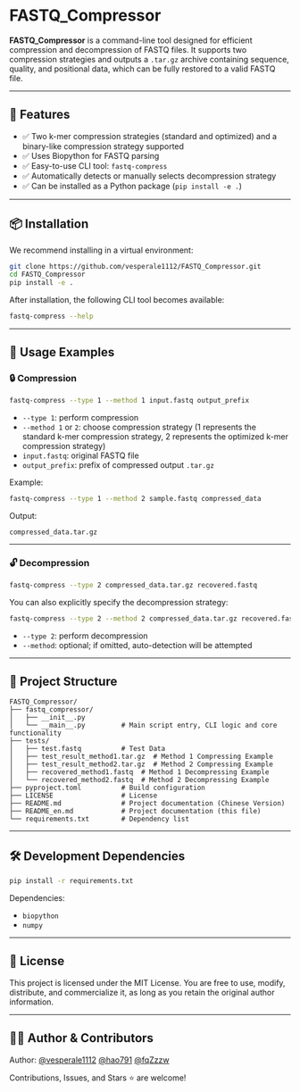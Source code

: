 # FASTQ_Compressor

**FASTQ_Compressor** is a command-line tool designed for efficient compression and decompression of FASTQ files. It supports two compression strategies and outputs a `.tar.gz` archive containing sequence, quality, and positional data, which can be fully restored to a valid FASTQ file.

---

## 🚀 Features

- ✅ Two k-mer compression strategies (standard and optimized) and a binary-like compression strategy supported
- ✅ Uses Biopython for FASTQ parsing
- ✅ Easy-to-use CLI tool: `fastq-compress`
- ✅ Automatically detects or manually selects decompression strategy
- ✅ Can be installed as a Python package (`pip install -e .`)

---

## 📦 Installation

We recommend installing in a virtual environment:

```bash
git clone https://github.com/vesperale1112/FASTQ_Compressor.git
cd FASTQ_Compressor
pip install -e .
```

After installation, the following CLI tool becomes available:

```bash
fastq-compress --help
```

---

## 🧪 Usage Examples

### 🔒 Compression

```bash
fastq-compress --type 1 --method 1 input.fastq output_prefix
```

- `--type 1`: perform compression
- `--method 1` or `2`: choose compression strategy (1 represents the standard k-mer compression strategy, 2 represents the optimized k-mer compression strategy)
- `input.fastq`: original FASTQ file
- `output_prefix`: prefix of compressed output `.tar.gz`

Example:

```bash
fastq-compress --type 1 --method 2 sample.fastq compressed_data
```

Output:

```
compressed_data.tar.gz
```

---

### 🔓 Decompression

```bash
fastq-compress --type 2 compressed_data.tar.gz recovered.fastq
```

You can also explicitly specify the decompression strategy:

```bash
fastq-compress --type 2 --method 2 compressed_data.tar.gz recovered.fastq
```

- `--type 2`: perform decompression
- `--method`: optional; if omitted, auto-detection will be attempted

---

## 📂 Project Structure

```
FASTQ_Compressor/
├── fastq_compressor/
│   ├── __init__.py
│   └── __main__.py         # Main script entry, CLI logic and core functionality
├── tests/
│   ├── test.fastq          # Test Data
│   ├── test_result_method1.tar.gz  # Method 1 Compressing Example
│   ├── test_result_method2.tar.gz  # Method 2 Compressing Example
│   ├── recovered_method1.fastq  # Method 1 Decompressing Example
│   └── recovered_method2.fastq  # Method 2 Decompressing Example
├── pyproject.toml          # Build configuration
├── LICENSE                 # License
├── README.md               # Project documentation (Chinese Version)
├── README_en.md            # Project documentation (this file)
└── requirements.txt        # Dependency list
```

---

## 🛠️ Development Dependencies

```bash
pip install -r requirements.txt
```

Dependencies:

- `biopython`
- `numpy`

---

## 📖 License

This project is licensed under the MIT License. You are free to use, modify, distribute, and commercialize it, as long as you retain the original author information.

---

## 🙋‍♂️ Author & Contributors

Author: [@vesperale1112](https://github.com/vesperale1112) [@hao791](https://github.com/hao791) [@fqZzzw](https://github.com/fqZzzw)

Contributions, Issues, and Stars ⭐️ are welcome!
